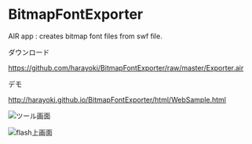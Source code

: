 BitmapFontExporter
==================

AIR app : creates bitmap font files from swf file.

ダウンロード

https://github.com/harayoki/BitmapFontExporter/raw/master/Exporter.air

デモ

http://harayoki.github.io/BitmapFontExporter/html/WebSample.html

![ツール画面](https://raw2.github.com/harayoki/BitmapFontExporter/master/html/cap1.png)

![flash上画面](https://raw2.github.com/harayoki/BitmapFontExporter/master/html/cap2.png)
